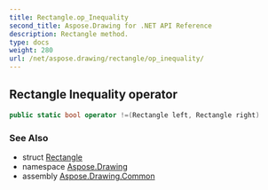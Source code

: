```yaml
---
title: Rectangle.op_Inequality
second_title: Aspose.Drawing for .NET API Reference
description: Rectangle method. 
type: docs
weight: 280
url: /net/aspose.drawing/rectangle/op_inequality/
---
```

## Rectangle Inequality operator

```csharp
public static bool operator !=(Rectangle left, Rectangle right)
```

### See Also

* struct [Rectangle](../)
* namespace [Aspose.Drawing](../../rectangle/)
* assembly [Aspose.Drawing.Common](../../../)


